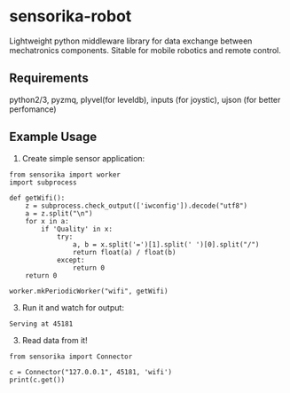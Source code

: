 # sensorika-robot
Lightweight python middleware library for data exchange between mechatronics components.
Sitable for mobile robotics and remote control.

## Requirements
python2/3, pyzmq, plyvel(for leveldb), inputs (for joystic), ujson (for better perfomance)

## Example Usage
1) Create simple sensor application:
```
from sensorika import worker
import subprocess

def getWifi():
    z = subprocess.check_output(['iwconfig']).decode("utf8")
    a = z.split("\n")
    for x in a:
        if 'Quality' in x:
            try:
                a, b = x.split('=')[1].split(' ')[0].split("/")
                return float(a) / float(b)
            except:
                return 0
    return 0

worker.mkPeriodicWorker("wifi", getWifi)
```

3) Run it and watch for output:
```
Serving at 45181
```

3) Read data from it!
```
from sensorika import Connector

c = Connector("127.0.0.1", 45181, 'wifi')
print(c.get())
```

